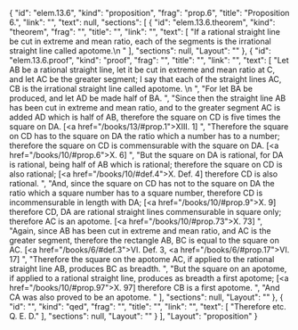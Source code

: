 {
  "id": "elem.13.6",
  "kind": "proposition",
  "frag": "prop.6",
  "title": "Proposition 6.",
  "link": "",
  "text": null,
  "sections": [
    {
      "id": "elem.13.6.theorem",
      "kind": "theorem",
      "frag": "",
      "title": "",
      "link": "",
      "text": [
        "If a rational straight line be cut in extreme and mean ratio, each of the segments is the irrational straight line called apotome.\n       "
      ],
      "sections": null,
      "Layout": ""
    },
    {
      "id": "elem.13.6.proof",
      "kind": "proof",
      "frag": "",
      "title": "",
      "link": "",
      "text": [
        "Let AB be a rational straight line, let it be cut in extreme and mean ratio at C, and let AC be the greater segment; I say that each of the straight lines AC, CB is the irrational straight line called apotome. \n      ",
        "For let BA be produced, and let AD be made half of BA. ",
        "Since then the straight line AB has been cut in extreme and mean ratio, and to the greater segment AC is added AD which is half of AB, therefore the square on CD is five times the square on DA. [<a href=\"/books/13/#prop.1\">XIII. 1</a>] ",
        "Therefore the square on CD has to the square on DA the ratio which a number has to a number; therefore the square on CD is commensurable with the square on DA. [<a href=\"/books/10/#prop.6\">X. 6</a>] ",
        "But the square on DA is rational, for DA is rational, being half of AB which is rational; therefore the square on CD is also rational; [<a href=\"/books/10/#def.4\">X. Def. 4</a>] therefore CD is also rational. ",
        "And, since the square on CD has not to the square on DA the ratio which a square number has to a square number, therefore CD is incommensurable in length with DA; [<a href=\"/books/10/#prop.9\">X. 9</a>] therefore CD, DA are rational straight lines commensurable in square only; therefore AC is an apotome. [<a href=\"/books/10/#prop.73\">X. 73</a>] ",
        "Again, since AB has been cut in extreme and mean ratio, and AC is the greater segment, therefore the rectangle AB, BC is equal to the square on AC. [<a href=\"/books/6/#def.3\">VI. Def. 3</a>, <a href=\"/books/6/#prop.17\">VI. 17</a>] ",
        "Therefore the square on the apotome AC, if applied to the rational straight line AB, produces BC as breadth. ",
        "But the square on an apotome, if applied to a rational straight line, produces as breadth a first apotome; [<a href=\"/books/10/#prop.97\">X. 97</a>] therefore CB is a first apotome. ",
        "And CA was also proved to be an apotome. "
      ],
      "sections": null,
      "Layout": ""
    },
    {
      "id": "",
      "kind": "qed",
      "frag": "",
      "title": "",
      "link": "",
      "text": [
        "Therefore etc. Q. E. D."
      ],
      "sections": null,
      "Layout": ""
    }
  ],
  "Layout": "proposition"
}
